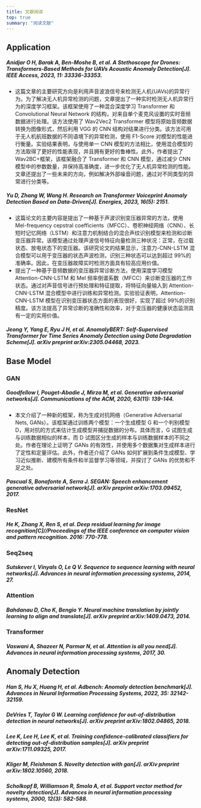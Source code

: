 ```yaml
---
title: 文献阅读
top: true
summary: "阅读文献"
---
```


## Application

##### Anidjar O H, Barak A, Ben-Moshe B, et al. A Stethoscope for Drones: Transformers-Based Methods for UAVs Acoustic Anomaly Detection[J]. IEEE Access, 2023, 11: 33336-33353.

- 这篇文章的主要研究方向是利用声音波浪信号来检测无人机(UAVs)的异常行为。为了解决无人机异常检测的问题，文章提出了一种实时检测无人机异常行为的深度学习框架。该框架使用了一种混合深度学习 Transformer 和 Convolutional Neural Network 的结构，对来自单个麦克风设置的实时音频数据进行处理。该方法使用了 Wav2Vec2 Transformer 模型将原始音频数据转换为图像形式，然后利用 VGG 的 CNN 结构对结果进行分类。该方法可用于无人机航班数据的不同语境下的异常检测，使用 F1-Score 对模型的性能进行衡量。实验结果表明，与使用单一 CNN 模型的方法相比，使用混合模型的方法取得了更好的性能表现，并且拥有更好的鲁棒性。此外，作者提出了 Wav2BC+框架，该框架融合了 Transformer 和 CNN 模型，通过减少 CNN 模型中的参数数量，并保持高准确度，进一步优化了无人机异常检测的性能。 文章还提出了一些未来的方向，例如解决外部噪音问题，通过对不同类型的异常进行分类等。

##### Yu D, Zhang W, Wang H. Research on Transformer Voiceprint Anomaly Detection Based on Data-Driven[J]. Energies, 2023, 16(5): 2151.

- 这篇论文的主要内容是提出了一种基于声波识别变压器异常的方法，使用 Mel-frequency cepstral coefficients（MFCC）、卷积神经网络（CNN）、长短时记忆网络（LSTM）和注意力机制结合的混合声纹识别模型来检测和诊断变压器异常。该模型通过处理声波信号特征向量检测三种状况：正常，在过载状态、放电状态下的变压器。该研究论文的结果显示，注意力-CNN-LSTM 混合模型可以用于变压器的状态声波检测，识别三种状态可以达到超过 99%的准确率。因此，在变压器故障实时检测方面具有较高应用价值。
- 提出了一种基于音频数据的变压器异常诊断方法，使用深度学习模型 Attention-CNN-LSTM 和 Mel 频率倒谱系数（MFCC）来诊断变压器的工作状态。通过对声音信号进行预处理和特征提取，将特征向量输入到 Attention-CNN-LSTM 混合模型中进行训练和异常检测。实验验证表明，Attention-CNN-LSTM 模型在识别变压器状态方面的表现很好，实现了超过 99%的识别精度。该方法提高了异常诊断的准确性和效率，对于变压器的健康状态监测具有一定的实用价值。

##### Jeong Y, Yang E, Ryu J H, et al. AnomalyBERT: Self-Supervised Transformer for Time Series Anomaly Detection using Data Degradation Scheme[J]. arXiv preprint arXiv:2305.04468, 2023.

## Base Model

### GAN

##### Goodfellow I, Pouget-Abadie J, Mirza M, et al. Generative adversarial networks[J]. Communications of the ACM, 2020, 63(11): 139-144.

- 本文介绍了一种新的框架，称为生成对抗网络（Generative Adversarial Nets, GANs）。该框架通过训练两个模型：一个生成模型 G 和一个判别模型 D，用对抗的方式来估计生成模型并捕捉数据的分布。具体而言，G 试图生成与训练数据相似的样本，而 D 试图区分生成的样本与训练数据样本的不同之处。作者在理论上证明了 GANs 的有效性，并使用多个数据集对生成样本进行了定性和定量评估。此外，作者还介绍了 GANs 如何扩展到条件生成模型、学习近似推断、建模所有条件和半监督学习等领域，并探讨了 GANs 的优势和不足之处。

##### Pascual S, Bonafonte A, Serra J. SEGAN: Speech enhancement generative adversarial network[J]. arXiv preprint arXiv:1703.09452, 2017.

### ResNet

##### He K, Zhang X, Ren S, et al. Deep residual learning for image recognition[C]//Proceedings of the IEEE conference on computer vision and pattern recognition. 2016: 770-778.

### Seq2seq

##### Sutskever I, Vinyals O, Le Q V. Sequence to sequence learning with neural networks[J]. Advances in neural information processing systems, 2014, 27.

### Attention

##### Bahdanau D, Cho K, Bengio Y. Neural machine translation by jointly learning to align and translate[J]. arXiv preprint arXiv:1409.0473, 2014.

### Transformer

##### Vaswani A, Shazeer N, Parmar N, et al. Attention is all you need[J]. Advances in neural information processing systems, 2017, 30.

## Anomaly Detection

##### Han S, Hu X, Huang H, et al. Adbench: Anomaly detection benchmark[J]. Advances in Neural Information Processing Systems, 2022, 35: 32142-32159.

##### DeVries T, Taylor G W. Learning confidence for out-of-distribution detection in neural networks[J]. arXiv preprint arXiv:1802.04865, 2018.

##### Lee K, Lee H, Lee K, et al. Training confidence-calibrated classifiers for detecting out-of-distribution samples[J]. arXiv preprint arXiv:1711.09325, 2017.

##### Kliger M, Fleishman S. Novelty detection with gan[J]. arXiv preprint arXiv:1802.10560, 2018.

##### Scholkopf B, Williamson R, Smola A, et al. Support vector method for novelty detection[J]. Advances in neural information processing systems, 2000, 12(3): 582-588.
